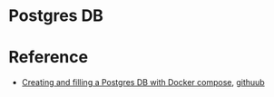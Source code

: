 # Postgres DB




# Reference
- [Creating and filling a Postgres DB with Docker compose](https://levelup.gitconnected.com/creating-and-filling-a-postgres-db-with-docker-compose-e1607f6f882f), [githuub](https://github.com/jdaarevalo/docker_postgres_with_data/tree/main)


